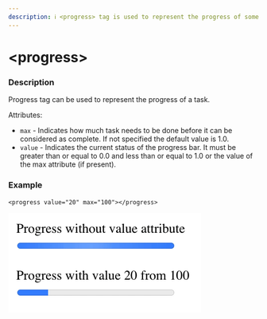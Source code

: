 ```yaml
---
description: ℹ️ <progress> tag is used to represent the progress of something.
---
```


# &lt;progress&gt;

### Description

Progress tag can be used to represent the progress of a task.

Attributes:

* `max` - Indicates how much task needs to be done before it can be considered as complete. If not specified the default value is 1.0.
* `value` - Indicates the current status of the progress bar. It must be greater than or equal to 0.0 and less than or equal to 1.0 or the value of the max attribute \(if present\).

### Example

```markup
<progress value="20" max="100"></progress>
```

![](../../.gitbook/assets/progress-tag-demo.gif)

